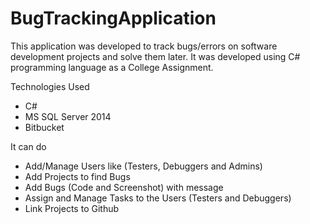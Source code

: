 # BugTrackingApplication
This application was developed to track bugs/errors on software development projects and solve them later. It was developed using C# programming language as a College Assignment.

Technologies Used
- C#
- MS SQL Server 2014
- Bitbucket

It can do
- Add/Manage Users like (Testers, Debuggers and Admins)
- Add Projects to find Bugs
- Add Bugs (Code and Screenshot) with message
- Assign and Manage Tasks to the Users (Testers and Debuggers)
- Link Projects to Github
